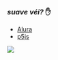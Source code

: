 ### _suave véi?_ ✋
- [Alura](https://www.alura.com.br)
- [p5js](https://editor.p5js.org/)

![](https://media.tenor.com/uiP1hkZhfZIAAAAd/chavo-seu-madruga.gif)
